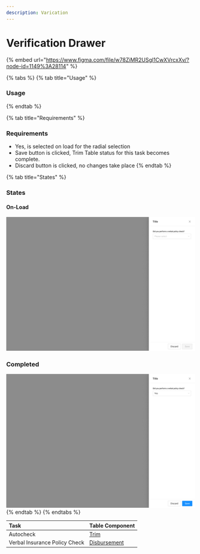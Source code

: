 ```yaml
---
description: Varication
---
```


# Verification Drawer

{% embed url="https://www.figma.com/file/w78ZiMR2USgl1CwXVrcxXv/?node-id=1149%3A28114" %}

{% tabs %}
{% tab title="Usage" %}
### Usage
{% endtab %}

{% tab title="Requirements" %}
### Requirements

* Yes, is selected on load for the radial selection
* Save button is clicked, Trim Table status for this task becomes complete.
* Discard button is clicked, no changes take place
{% endtab %}

{% tab title="States" %}
### States

#### On-Load

![](../../.gitbook/assets/side-drawer-verification-onload.png)

### Completed

![](../../.gitbook/assets/side-drawer-upload-verification-active.png)
{% endtab %}
{% endtabs %}





| Task | Table Component |
| :--- | :--- |
| Autocheck | [Trim](../../meals-1/table-templates/task-table-templates/trim.md) |
| Verbal Insurance Policy Check | [Disbursement](../../meals-1/table-templates/task-table-templates/disbursement.md) |

